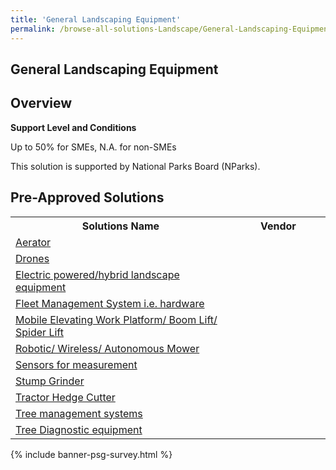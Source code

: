 ```yaml
---
title: 'General Landscaping Equipment'
permalink: /browse-all-solutions-Landscape/General-Landscaping-Equipment
---
```


## General Landscaping Equipment
## Overview

**Support Level and Conditions**

Up to 50% for SMEs, N.A. for non-SMEs

This solution is supported by National Parks Board (NParks).

## Pre-Approved Solutions

<table>
<tr>
<th style='width: auto;'><b>Solutions Name</b></th>
<th style='width: 30%;'><b>Vendor</b></th>
</tr>
<tr>
<td><a href='/productivity-solutions-grant/solutionrepo/solution1145' target='_blank'>Aerator</a><br></td>
<td></td>
</tr>
<tr>
<td><a href='/productivity-solutions-grant/solutionrepo/solution1146' target='_blank'>Drones</a><br></td>
<td></td>
</tr>
<tr>
<td><a href='/productivity-solutions-grant/solutionrepo/solution1147' target='_blank'>Electric powered/hybrid landscape equipment</a><br></td>
<td></td>
</tr>
<tr>
<td><a href='/productivity-solutions-grant/solutionrepo/solution1148' target='_blank'>Fleet Management System i.e. hardware</a><br></td>
<td></td>
</tr>
<tr>
<td><a href='/productivity-solutions-grant/solutionrepo/solution1149' target='_blank'>Mobile Elevating Work Platform/ Boom Lift/ Spider Lift</a><br></td>
<td></td>
</tr>
<tr>
<td><a href='/productivity-solutions-grant/solutionrepo/solution1150' target='_blank'>Robotic/ Wireless/ Autonomous Mower</a><br></td>
<td></td>
</tr>
<tr>
<td><a href='/productivity-solutions-grant/solutionrepo/solution1151' target='_blank'>Sensors for measurement</a><br></td>
<td></td>
</tr>
<tr>
<td><a href='/productivity-solutions-grant/solutionrepo/solution1152' target='_blank'>Stump Grinder</a><br></td>
<td></td>
</tr>
<tr>
<td><a href='/productivity-solutions-grant/solutionrepo/solution1153' target='_blank'>Tractor Hedge Cutter</a><br></td>
<td></td>
</tr>
<tr>
<td><a href='/productivity-solutions-grant/solutionrepo/solution1154' target='_blank'>Tree management systems</a><br></td>
<td></td>
</tr>
<tr>
<td><a href='/productivity-solutions-grant/solutionrepo/solution1155' target='_blank'>Tree Diagnostic equipment</a><br></td>
<td></td>
</tr>
</table>

{% include banner-psg-survey.html %}

